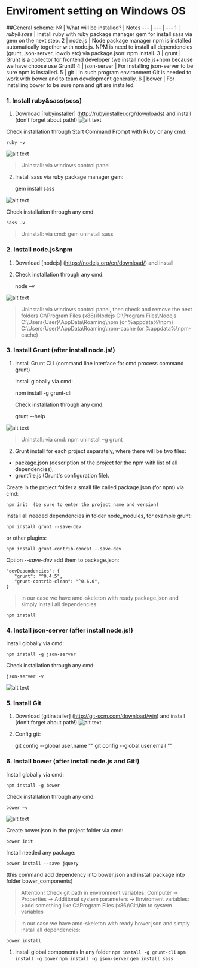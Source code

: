 # Enviroment setting on Windows OS

##General scheme:
№ | What will be installed? | Notes
--- | --- | ---
1 | *ruby&sass* | Install ruby with ruby package manager gem for install sass via gem on the next step.
2 | node.js | Node package manager npm is installed automatically together with node.js. NPM is need to install all dependencies (grunt, json-server, lowdb etc) via package.json: npm install.
3 | grunt | Grunt is a collector for frontend developer (we install node.js+npm because we have choose use Grunt!)
4 | json-server | For installing json-server to be sure npm is installed.
5 | git | In such program environment Git is needed to work with bower and to team development generally.
6 | bower | For installing bower to be sure npm and git are installed.

### 1. Install ruby&sass(scss)

1) Download [rubyinstaller] (http://rubyinstaller.org/downloads) and install (don’t forget about path!)
![alt text](https://github.com/nromanen/Ch-034/blob/master/docs/src/img/ruby-path.png "Don't forget about ruby path")

Check installation through Start Command Prompt with Ruby or any cmd:

	ruby -v

![alt text](https://github.com/nromanen/Ch-034/blob/master/docs/src/img/ruby-check.png "Checking ruby installing")

> Uninstall: via windows control panel

2) Install sass via ruby package manager gem:

	gem install sass


![alt text](https://github.com/nromanen/Ch-034/blob/master/docs/src/img/sass-check.png "Checking sass installing")

Check installation through any cmd:

	sass –v

> Uninstall: via cmd: gem uninstall sass

### 2. Install node.js&npm

1) Download [nodejs] (https://nodejs.org/en/download/) and install

2) Check installation through any cmd:

	node –v

 ![alt text](https://github.com/nromanen/Ch-034/blob/master/docs/src/img/node-check.png "Checking node.js installing")

> Uninstall: via windows control panel, then check and remove the next folders
>            C:\Program Files (x86)\Nodejs
>            C:\Program Files\Nodejs
>            C:\Users\{User}\AppData\Roaming\npm (or %appdata%\npm)
>            C:\Users\{User}\AppData\Roaming\npm-cache (or %appdata%\npm-cache)


### 3. Install Grunt (after install node.js!)

1) Install Grunt CLI (command line interface for cmd process command grunt)

   Install globally via cmd:

     npm install -g grunt-cli

   Check installation through any cmd:

     grunt --help

![alt text](https://github.com/nromanen/Ch-034/blob/master/docs/src/img/grunt-check.png "Checking grunt installing")

> Uninstall: via cmd: npm uninstall –g grunt

2) Grunt install for each project separately, where there will be two files:
  - package.json (description of the project for the npm with list of all dependencies),
  - gruntfile.js (Grunt's configuration file).

Create in the project folder a small file called package.json (for npm) via cmd:

	npm init  (be sure to enter the project name and version)

Install all needed dependencies in folder node_modules, for example grunt:

	npm install grunt --save-dev

or other plugins:

	npm install grunt-contrib-concat --save-dev

Option *--save-dev* add them to package.json:

	"devDependencies": {
	   "grunt": "^0.4.5",
	   "grunt-contrib-clean": "^0.6.0",
	}

> In our case we have amd-skeleton with ready package.json and simply install all dependencies:

	npm install


### 4. Install json-server (after install node.js!)

Install globally via cmd:

	npm install -g json-server

Check installation through any cmd:

	json-server -v

![alt text](https://github.com/nromanen/Ch-034/blob/master/docs/src/img/json-server-check.png "Checking json-server installing")

### 5. Install Git

1) Download [gitinstaller] (http://git-scm.com/download/win) and install (don’t forget about path!)
![alt text](https://github.com/nromanen/Ch-034/blob/master/docs/src/img/git-install.png "Don't forget about git path")


2) Config git:

	git config --global user.name "<YOUR NAME>"
	git config --global user.email "<YOUR EMAIL ADDRESS>"


### 6. Install bower (after install node.js and Git!)

Install globally via cmd:

	npm install -g bower

Check installation through any cmd:

	bower –v

![alt text](https://github.com/nromanen/Ch-034/blob/master/docs/src/img/bower-check.png "Checking bower installing")

Create bower.json in the project folder via cmd:

	bower init

Install needed any package:

	bower install --save jquery

(this command add dependency into bower.json and install package into folder bower_components)

> Attention!
> Check git path in environment variables: Computer -> Properties -> Additional system parameters -> Enviroment variables: >add something like C:\Program Files (x86)\Git\bin to system variables

> In our case we have amd-skeleton with ready bower.json and simply install all dependencies:

    bower install




1. Install global components
In any folder
`npm install -g grunt-cli`
`npm install -g bower`
`npm install -g json-server`
`gem install sass`